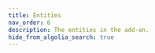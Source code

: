 ```yaml
---
title: Entities
nav_order: 6
description: The entities in the add-on.
hide_from_algolia_search: true
---
```

